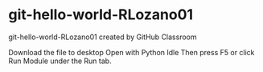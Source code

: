# git-hello-world-RLozano01
git-hello-world-RLozano01 created by GitHub Classroom

Download the file to desktop
Open with Python Idle
Then press F5 or click Run Module under the Run tab.
